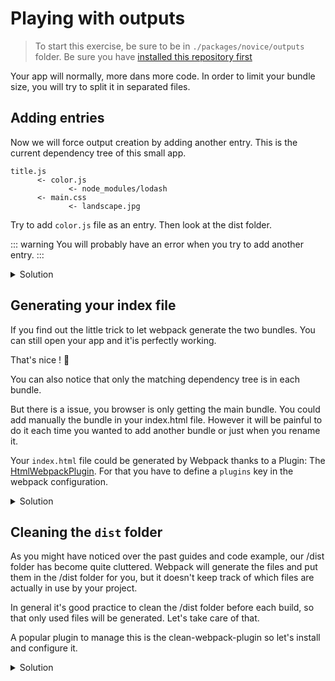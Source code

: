 # Playing with outputs

> To start this exercise, be sure to be in `./packages/novice/outputs` folder.
> Be sure you have [installed this repository first](../README.md#install)

Your app will normally, more dans more code.
In order to limit your bundle size, you will try to split it in separated files.

## Adding entries

Now we will force output creation by adding another entry.
This is the current dependency tree of this small app.

```
title.js
      <- color.js
             <- node_modules/lodash
      <- main.css
             <- landscape.jpg
```

Try to add `color.js` file as an entry.
Then look at the dist folder.

::: warning
You will probably have an error when you try to add another entry.
:::

<details>
<summary>Solution</summary>

```js{4-10}
const path = require("path");

module.exports = {
  entry: {
    main: "./src/title.js",
    color: "./src/color.js"
  }, // The source module of our dependency graph
  output: {
    // Configuration of what we tell webpack to generate (here, a ./dist/main.js file)
    filename: "[name].js",
    path: path.resolve(__dirname, "dist")
  },
  module: {
    rules: [
      {
        test: /\.jpg$/,
        use: [
          {
            loader: "file-loader",
            options: {
              outputPath: "assets",
              publicPath: "dist/assets"
            }
          }
        ]
      },
      {
        test: /\.css$/,
        use: ["style-loader", "css-loader"]
      }
    ]
  }
};
```

</details>

## Generating your index file

If you find out the little trick to let webpack generate the two bundles.
You can still open your app and it'is perfectly working.

That's nice ! :clap:

You can also notice that only the matching dependency tree is in each bundle.

But there is a issue, you browser is only getting the main bundle.
You could add manually the bundle in your index.html file.
However it will be painful to do it each time you wanted to add another bundle or just when you rename it.

Your `index.html` file could be generated by Webpack thanks to a Plugin: The [HtmlWebpackPlugin](https://webpack.js.org/plugins/html-webpack-plugin/).
For that you have to define a `plugins` key in the webpack configuration.

<details>
<summary>Solution</summary>

```js{2,34-38}
const path = require("path");
const HtmlWebpackPlugin = require("html-webpack-plugin");

module.exports = {
  entry: {
    main: "./src/title.js",
    color: "./src/color.js"
  }, // The source module of our dependency graph
  output: {
    // Configuration of what we tell webpack to generate (here, a ./dist/main.js file)
    filename: "[name].js",
    path: path.resolve(__dirname, "dist")
  },
  module: {
    rules: [
      {
        test: /\.jpg$/,
        use: [
          {
            loader: "file-loader",
            options: {
              outputPath: "assets",
              publicPath: "dist/assets"
            }
          }
        ]
      },
      {
        test: /\.css$/,
        use: ["style-loader", "css-loader"]
      }
    ]
  },
  plugins: [
    new HtmlWebpackPlugin({
      template: "./index.html"
    })
  ]
};
```

</details>

## Cleaning the `dist` folder

As you might have noticed over the past guides and code example, our /dist folder has become quite cluttered. Webpack will generate the files and put them in the /dist folder for you, but it doesn't keep track of which files are actually in use by your project.

In general it's good practice to clean the /dist folder before each build, so that only used files will be generated. Let's take care of that.

A popular plugin to manage this is the clean-webpack-plugin so let's install and configure it.

<details>
<summary>Solution</summary>
Import your plugin and add this plugin configuration as first plugin.

```js
new CleanWebpackPlugin(['dist']),
```

</details>
